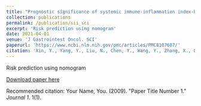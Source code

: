 ```yaml
---
title: "Prognostic significance of systemic immune-inflammation index-based nomogram for early stage hepatocellular carcinoma after radiofrequency ablation"
collection: publications
permalink: /publication/sii_sci
excerpt: 'Risk prediction using nomogram'
date: 2021-04-01
venue: 'J Gastrointest Oncol. SCI'
paperurl: 'https://www.ncbi.nlm.nih.gov/pmc/articles/PMC8107607/'
citation: 'Xin, Y., Yang, Y., Liu, N., Chen, Y., Wang, Y., Zhang, X., Li, X. and Zhou, X., 2021. Prognostic significance of systemic immune-inflammation index-based nomogram for early stage hepatocellular carcinoma after radiofrequency ablation. Journal of Gastrointestinal Oncology, 12(2), p.735.'
---
```

Risk prediction using nomogram


[Download paper here](https://www.ncbi.nlm.nih.gov/pmc/articles/PMC8107607/)

Recommended citation: Your Name, You. (2009). "Paper Title Number 1." <i>Journal 1</i>. 1(1).